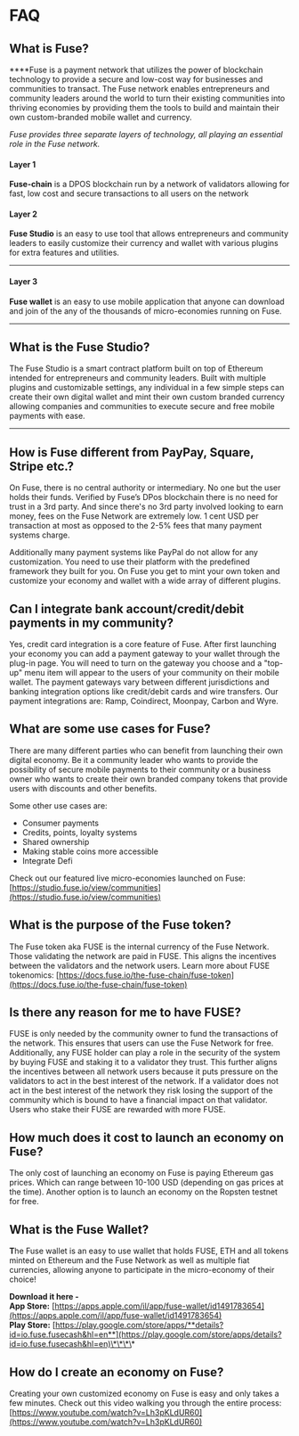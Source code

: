 # FAQ

## What is Fuse?

  
****Fuse is a payment network that utilizes the power of blockchain technology to provide a secure and low-cost way for businesses and communities to transact. The Fuse network enables entrepreneurs and community leaders around the world to turn their existing communities into thriving economies by providing them the tools to build and maintain their own custom-branded mobile wallet and currency. 

_Fuse provides three separate layers of technology, all playing an essential role in the Fuse network._ 

#### **Layer 1**

**Fuse-chain** is a DPOS blockchain run by a network of validators allowing for fast, low cost and secure transactions to all users on the network 

#### **Layer 2**

**Fuse Studio** is an easy to use tool that allows entrepreneurs and community leaders to easily customize their currency and wallet with various plugins for extra features and utilities.   
****

#### **Layer 3**

**Fuse wallet** is an easy to use mobile application that anyone can download and join of the any of the thousands of micro-economies running on Fuse.   
****

## **What is the Fuse Studio?**

The Fuse Studio is a smart contract platform built on top of Ethereum intended for entrepreneurs and community leaders. Built with multiple plugins and customizable settings, any individual in a few simple steps can create their own digital wallet and mint their own custom branded currency allowing companies and communities to execute secure and free mobile payments with ease.   
****

## **How is Fuse different from PayPay, Square, Stripe etc.?** 

On Fuse, there is no central authority or intermediary. No one but the user holds their funds. Verified by Fuse’s DPos blockchain there is no need for trust in a 3rd party. And since there's no 3rd party involved looking to earn money, fees on the Fuse Network are extremely low. 1 cent USD per transaction at most as opposed to the 2-5% fees that many payment systems charge. 

Additionally many payment systems like PayPal do not allow for any customization. You need to use their platform with the predefined framework they built for you. On Fuse you get to mint your own token and customize your economy and wallet with a wide array of different plugins. 

## **Can I integrate bank account/credit/debit payments in my community?**

Yes, credit card integration is a core feature of Fuse. After first launching your economy you can add a payment gateway to your wallet through the plug-in page. You will need to turn on the gateway you choose and a "top-up" menu item will appear to the users of your community on their mobile wallet. The payment gateways vary between different jurisdictions and banking integration options like credit/debit cards and wire transfers. Our payment integrations are: Ramp, Coindirect, Moonpay, Carbon and Wyre.

## **What are some use cases for Fuse?** 

There are many different parties who can benefit from launching their own digital economy. Be it a community leader who wants to provide the possibility of secure mobile payments to their community or a business owner who wants to create their own branded company tokens that provide users with discounts and other benefits. 

Some other use cases are:

* Consumer payments
* Credits, points, loyalty systems
* Shared ownership
* Making stable coins more accessible
* Integrate Defi

Check out our featured live micro-economies launched on Fuse: [https://studio.fuse.io/view/communities](https://studio.fuse.io/view/communities)

## **What is the purpose of the Fuse token?** 

The Fuse token aka FUSE is the internal currency of the Fuse Network.  Those validating the network are paid in FUSE. This aligns the incentives between the validators and the network users. Learn more about FUSE tokenomics: [https://docs.fuse.io/the-fuse-chain/fuse-token](https://docs.fuse.io/the-fuse-chain/fuse-token)

## **Is there any reason for me to have FUSE?** 

FUSE is only needed by the community owner to fund the transactions of the network. This ensures that users can use the Fuse Network for free. Additionally, any FUSE holder can play a role in the security of the system by buying FUSE and staking it to a validator they trust. This further aligns the incentives between all network users because it puts pressure on the validators to act in the best interest of the network. If a validator does not act in the best interest of the network they risk losing the support of the community which is bound to have a financial impact on that validator. Users who stake their FUSE are rewarded with more FUSE. 

## **How much does it cost to launch an economy on Fuse?**

The only cost of launching an economy on Fuse is paying Ethereum gas prices. Which can range between 10-100 USD \(depending on gas prices at the time\). Another option is to launch an economy on the Ropsten testnet for free. 

## **What is the Fuse Wallet?** 

**T**he Fuse wallet is an easy to use wallet that holds FUSE, ETH and all tokens minted on Ethereum and the Fuse Network as well as multiple fiat currencies, allowing anyone to participate in the micro-economy of their choice!  
  
**Download it here -   
App Store:** [https://apps.apple.com/il/app/fuse-wallet/id1491783654](https://apps.apple.com/il/app/fuse-wallet/id1491783654)  
**Play Store:** [https://play.google.com/store/apps/**details?id=io.fuse.fusecash&hl=en**](https://play.google.com/store/apps/details?id=io.fuse.fusecash&hl=en)\*\*\*\*

## **How do I create an economy on Fuse?**

Creating your own customized economy on Fuse is easy and only takes a few minutes. Check out this video walking you through the entire process: [https://www.youtube.com/watch?v=Lh3pKLdUR60](https://www.youtube.com/watch?v=Lh3pKLdUR60)

## 


